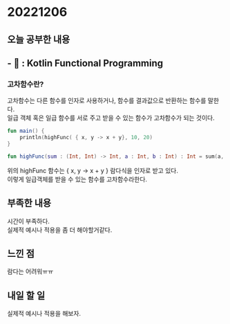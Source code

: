 # 20221206
## 오늘 공부한 내용
## - 📑 : Kotlin Functional Programming
### 고차함수란?
고차함수는 다른 함수를 인자로 사용하거나, 함수를 결과값으로 반환하는 함수를 말한다.   
일급 객체 혹은 일급 함수를 서로 주고 받을 수 있는 함수가 고차함수가 되는 것이다.

```kotlin
fun main() {
	println(highFunc( { x, y -> x + y}, 10, 20)
}

fun highFunc(sum : (Int, Int) -> Int, a : Int, b : Int) : Int = sum(a, b)
```

위의 highFunc 함수는 { x, y -> x + y } 람다식을 인자로 받고 있다.  
이렇게 일급객체를 받을 수 있는 함수를 고차함수라한다.  

## 부족한 내용
시간이 부족하다.   
실제적 예시나 적용을 좀 더 해야할거같다.

## 느낀 점
람다는 어려워ㅠㅠ

## 내일 할 일
실제적 예시나 적용을 해보자.